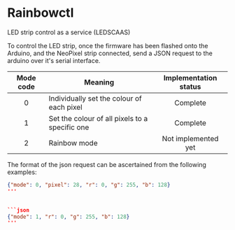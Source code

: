 # Rainbowctl
LED strip control as a service (LEDSCAAS)

To control the LED strip, once the firmware has been flashed onto the Arduino, and the NeoPixel strip connected, send a JSON request to the arduino over it's serial interface.

| Mode code | Meaning | Implementation status |
| :-------: | ------- | :-------------------: |
| 0 | Individually set the colour of each pixel | Complete |
| 1 | Set the colour of all pixels to a specific one | Complete |
| 2 | Rainbow mode | Not implemented yet |

The format of the json request can be ascertained from the following examples:

```json
{"mode": 0, "pixel": 28, "r": 0, "g": 255, "b": 128}
'''


```json
{"mode": 1, "r": 0, "g": 255, "b": 128}
'''
